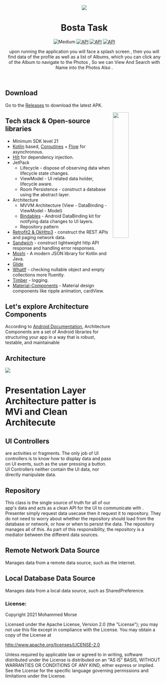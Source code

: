 <p align="center">
<img src=".imgs/cover.png"/>
</p>

<h1 align="center">Bosta Task</h1>

<p align="center">
 <img alt="Medium" src="https://github.com/mohamedebrahim96/Namshi-Customer/workflows/Android%20CI/badge.svg"/></a>
     <a href="https://wakatime.com/badge/user/25e36a94-826e-4b90-bf37-6d78d9028422/project/95a7afd7-03a0-430d-968a-bb8bdc0646d2.svg"/><img alt="API" src="https://wakatime.com/badge/user/25e36a94-826e-4b90-bf37-6d78d9028422/project/95a7afd7-03a0-430d-968a-bb8bdc0646d2.svg"/></a>
     <a href="https://github.com/devil2020?tab=followers"><img alt="API" src="https://img.shields.io/github/stars/devil2020?style=social"/></a>
     <a href="https://github.com/Devil2020/Halan/releases/download/v1.0.0/app-sharedTestingResources-debug.apk"><img alt="API" src="https://img.shields.io/github/v/release/devil2020/halan?color=7885FF&label=Halan%20App&logo=android%22"/></a>

</p>



<p align="center">  
   upon running the application you will face a splash screen , then you will find data of the profile as well as a list of Albums, which you can click any of the Album to navigate to the Photos   , So we can View And Search with Name into the Photos Also .
</p>
</br>

## Download
Go to the [Releases](https://github.com/Devil2020/Halan/releases/download/v1.0.0/app-sharedTestingResources-debug.apk) to download the latest APK.


<img src=".images/halan.gif" align="right" width="32%"/>

## Tech stack & Open-source libraries
- Minimum SDK level 21
- [Kotlin](https://kotlinlang.org/) based, [Coroutines](https://github.com/Kotlin/kotlinx.coroutines) + [Flow](https://kotlin.github.io/kotlinx.coroutines/kotlinx-coroutines-core/kotlinx.coroutines.flow/) for asynchronous.
- [Hilt](https://dagger.dev/hilt/) for dependency injection.
- JetPack
    - Lifecycle - dispose of observing data when lifecycle state changes.
    - ViewModel - UI related data holder, lifecycle aware.
    - Room Persistence - construct a database using the abstract layer.
- Architecture
    - MVVM Architecture (View - DataBinding - ViewModel - Model)
    - [Bindables](https://github.com/skydoves/bindables) - Android DataBinding kit for notifying data changes to UI layers.
    - Repository pattern
- [Retrofit2 & OkHttp3](https://github.com/square/retrofit) - construct the REST APIs and paging network data.
- [Sandwich](https://github.com/skydoves/Sandwich) - construct lightweight http API response and handling error responses.
- [Moshi](https://github.com/square/moshi/) - A modern JSON library for Kotlin and Java.
- [Glide](https://github.com/bumptech/glide)
- [WhatIf](https://github.com/skydoves/whatif) - checking nullable object and empty collections more fluently.
- [Timber](https://github.com/JakeWharton/timber) - logging.
- [Material-Components](https://github.com/material-components/material-components-android) - Material design components like ripple animation, cardView.

## Let's explore Architecture Components

According to  [Android Documentation](https://developer.android.com/topic/libraries/architecture), Architecture Components are a set of Android libraries for structuring your app in a way that is robust, testable, and maintainable

## Architecture

[![](.images/Architecture-mvi.png)](.images/Architecture-mvi.png)

# []() Presentation Layer Architecture patter is MVi and Clean Architecute 

## []()UI Controllers

are activities or fragments. The only job of UI controllers is to know how to display data and pass on UI events, such as the user pressing a button. UI Controllers neither contain the UI data, nor directly manipulate data.

## []()Repository
This class is the single source of truth for all of our app's data and acts as a clean API for the UI to communicate with . Presenter simply request data usecase then it request it to repository. They do not need to worry about whether the repository should load from the database or network, or how or when to persist the data. The repository manages all of this. As part of this responsibility, the repository is a mediator between the different data sources.

## []()Remote Network Data Source

Manages data from a remote data source, such as the internet.


## []()Local Database Data Source

Manages data from a local data source, such as SharedPreference.

### []()License:
Copyright 2021 Mohammed Morse

Licensed under the Apache License, Version 2.0 (the "License");
you may not use this file except in compliance with the License.
You may obtain a copy of the License at

   http://www.apache.org/licenses/LICENSE-2.0

Unless required by applicable law or agreed to in writing, software
distributed under the License is distributed on an "AS IS" BASIS,
WITHOUT WARRANTIES OR CONDITIONS OF ANY KIND, either express or implied.
See the License for the specific language governing permissions and
limitations under the License.


